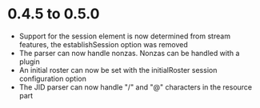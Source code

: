 # 0.4.5 to 0.5.0
* Support for the session element is now determined from stream features, the
  establishSession option was removed
* The parser can now handle nonzas. Nonzas can be handled with a plugin
* An initial roster can now be set with the initialRoster session configuration
  option
* The JID parser can now handle "/" and "@" characters in the resource part
